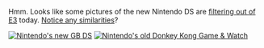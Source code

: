 Hmm.  Looks like some pictures of the new Nintendo DS are [filtering out of E3][usatoday] today.  [Notice any similarities][dk]?

[![Nintendo's new GB DS][dsimg]][usatoday]
[![Nintendo's old Donkey Kong Game &#38; Watch][dkimg]][dk]

[dsimg]: http://images.usatoday.com/life/_photos/2004/2004-05/11-nintendo-inside.jpg
[dkimg]: http://www.gameandwatch.com/screen/multiscreen/donkey/images/donkey.jpg
[usatoday]: http://www.usatoday.com/life/lifestyle/2004-05-11-nintendo-ds_x.htm
[dk]: http://www.gameandwatch.com/screen/multiscreen/donkey/index.html
